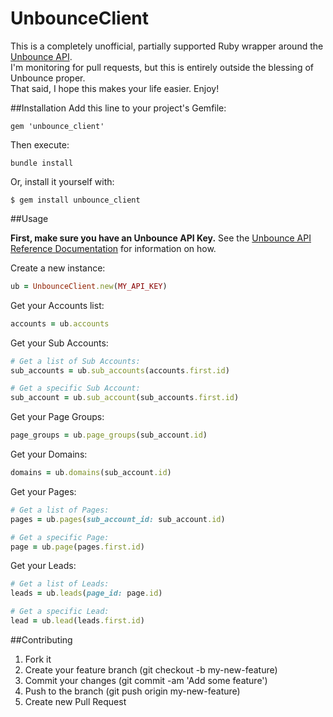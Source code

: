 # UnbounceClient

This is a completely unofficial, partially supported Ruby wrapper around the [Unbounce API](https://api.unbounce.com).  
I'm monitoring for pull requests, but this is entirely outside the blessing of Unbounce proper.  
That said, I hope this makes your life easier.  Enjoy!

##Installation
Add this line to your project's Gemfile:

```
gem 'unbounce_client'
```

Then execute:

```
bundle install
```

Or, install it yourself with:

```
$ gem install unbounce_client
```

##Usage

**First, make sure you have an Unbounce API Key.** See the [Unbounce API Reference Documentation](https://api.unbounce.com/doc) for information on how.

Create a new instance:

```Ruby
ub = UnbounceClient.new(MY_API_KEY)
```

Get your Accounts list:

```Ruby
accounts = ub.accounts
```

Get your Sub Accounts:

```Ruby
# Get a list of Sub Accounts:
sub_accounts = ub.sub_accounts(accounts.first.id)

# Get a specific Sub Account:
sub_account = ub.sub_account(sub_accounts.first.id)
```

Get your Page Groups:

```Ruby
page_groups = ub.page_groups(sub_account.id)
```

Get your Domains:

```Ruby
domains = ub.domains(sub_account.id)
```

Get your Pages:

```Ruby
# Get a list of Pages:
pages = ub.pages(sub_account_id: sub_account.id)

# Get a specific Page:
page = ub.page(pages.first.id)
```

Get your Leads:

```Ruby
# Get a list of Leads:
leads = ub.leads(page_id: page.id)

# Get a specific Lead:
lead = ub.lead(leads.first.id)
```

##Contributing
1. Fork it
2. Create your feature branch (git checkout -b my-new-feature)
3. Commit your changes (git commit -am 'Add some feature')
4. Push to the branch (git push origin my-new-feature)
5. Create new Pull Request
